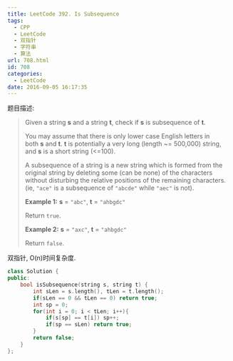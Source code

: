 ```yaml
---
title: LeetCode 392. Is Subsequence
tags:
  - CPP
  - LeetCode
  - 双指针
  - 字符串
  - 算法
url: 708.html
id: 708
categories:
  - LeetCode
date: 2016-09-05 16:17:35
---
```

题目描述:

> Given a string **s** and a string **t**, check if **s** is subsequence of **t**.
>
> You may assume that there is only lower case English letters in both **s** and **t**. **t** is potentially a very long (length ~= 500,000) string, and **s** is a short string (<=100).
>
> A subsequence of a string is a new string which is formed from the original string by deleting some (can be none) of the characters without disturbing the relative positions of the remaining characters. (ie, `"ace"` is a subsequence of `"abcde"` while `"aec"` is not).
>
> **Example 1:**
> **s** = `"abc"`, **t** = `"ahbgdc"`
>
> Return `true`.
>
> **Example 2:**
> **s** = `"axc"`, **t** = `"ahbgdc"`
>
> Return `false`.

双指针, O(n)时间复杂度.

```cpp
class Solution {
public:
    bool isSubsequence(string s, string t) {
        int sLen = s.length(), tLen = t.length();
        if(sLen == 0 && tLen == 0) return true;
        int sp = 0;
        for(int i = 0; i < tLen; i++){
            if(s[sp] == t[i]) sp++;
            if(sp == sLen) return true;
        }
        return false;
    }
};
```

